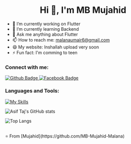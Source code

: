  <h1 align="center">Hi 👋, I'm MB Mujahid
 </h1>

- 🔭 I’m currently working on Flutter
- 🌱 I’m currently learning Backend
- 💬 Ask me anything about Flutter 
- 📫 How to reach me: malanaumair6@gmail.com
- 😄 My website: Inshallah upload very soon
- ⚡ Fun fact: I'm comming to teen
  
### Connect with me:
<div id="badges">
  <a href="https://github.com/MB-Mujahid-Malana">
    <img src="https://img.shields.io/badge/Github-white?style=for-the-badge&logo=Github&logoColor=black" alt="Github Badge"/>
  </a>
 
  
   <a href="https://www.facebook.com/mbmujahidmalana786">
    <img src="https://img.shields.io/badge/Facebook-blue?style=for-the-badge&logo=facebook&logoColor=white" alt="Facebook Badge"/>
  </a>
  
</div>

### Languages and Tools:
[![My Skills](https://skillicons.dev/icons?i=flutter,dart,firebase,github,git,vscode,c,xd&perline=5)](https://skillicons.dev)

![Asif Taj's GitHub stats](https://github-readme-stats.vercel.app/api?username=axiftaj&show_icons=true&theme=dark)

![Top Langs](https://github-readme-stats.vercel.app/api/top-langs/?username=axiftaj&theme=dark)


<br>
⭐️ From [Mujahid](https://github.com/MB-Mujahid-Malana)
